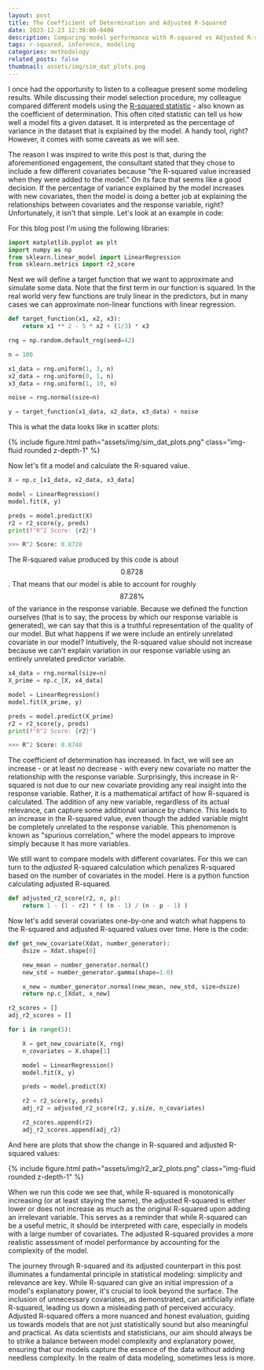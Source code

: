 ```yaml
---
layout: post
title: The Coefficient of Determination and Adjusted R-Squared
date: 2023-12-23 12:39:00-0400
description: Comparing model performance with R-squared vs Adjusted R-squared.
tags: r-squared, inference, modeling
categories: methodology
related_posts: false
thumbnail: assets/img/sim_dat_plots.png
---
```


I once had the opportunity to listen to a colleague present some modeling results. While discussing their model selection procedure, my colleague compared different models using the [R-squared statistic](https://en.wikipedia.org/wiki/Coefficient_of_determination) - also known as the coefficient of determination. This often cited statistic can tell us how well a model fits a given dataset. It is interpreted as the percentage of variance in the dataset that is explained by the model. A handy tool, right? However, it comes with some caveats as we will see.

The reason I was inspired to write this post is that, during the aforementioned engagement, the consultant stated that they chose to include a few different covariates because "the R-squared value increased when they were added to the model." On its face that seems like a good decision. If the percentage of variance explained by the model increases with new covariates, then the model is doing a better job at explaining the relationships between covariates and the response variable, right? Unfortunately, it isn't that simple. Let's look at an example in code:

For this blog post I'm using the following libraries:

```python
import matplotlib.pyplot as plt
import numpy as np
from sklearn.linear_model import LinearRegression
from sklearn.metrics import r2_score
```

Next we will define a target function that we want to approximate and simulate some data. Note that the first term in our function is squared. In the real world very few functions are truly linear in the predictors, but in many cases we can approximate non-linear functions with linear regression.

```python
def target_function(x1, x2, x3):
    return x1 ** 2 - 5 * x2 + (1/3) * x3

rng = np.random.default_rng(seed=42)

n = 100

x1_data = rng.uniform(1, 3, n)
x2_data = rng.uniform(0, 1, n)
x3_data = rng.uniform(1, 10, n)

noise = rng.normal(size=n)

y = target_function(x1_data, x2_data, x3_data) + noise
```

This is what the data looks like in scatter plots:

<div class="row mt-3">
    <div class="col-sm mt-3 mt-md-0">
        {% include figure.html path="assets/img/sim_dat_plots.png" class="img-fluid rounded z-depth-1" %}
    </div>
</div>
<div class="caption">

</div>

Now let's fit a model and calculate the R-squared value.

```python
X = np.c_[x1_data, x2_data, x3_data]

model = LinearRegression()
model.fit(X, y)

preds = model.predict(X)
r2 = r2_score(y, preds)
print(f"R^2 Score: {r2}")

>>> R^2 Score: 0.8728
```

The R-squared value produced by this code is about $$0.8728$$. That means that our model is able to account for roughly $$87.28\%$$ of the variance in the response variable. Because we defined the function ourselves (that is to say, the process by which our response variable is generated), we can say that this is a truthful representation of the quality of our model. But what happens if we were include an entirely unrelated covariate in our model? Intuitively, the R-squared value should not increase because we can't explain variation in our response variable using an entirely unrelated predictor variable.

```python
x4_data = rng.normal(size=n)
X_prime = np.c_[X, x4_data]

model = LinearRegression()
model.fit(X_prime, y)

preds = model.predict(X_prime)
r2 = r2_score(y, preds)
print(f"R^2 Score: {r2}")

>>> R^2 Score: 0.8748
```

The coefficient of determination has increased. In fact, we will see an increase - or at least no decrease - with every new covariate no matter the relationship with the response variable. Surprisingly, this increase in R-squared is not due to our new covariate providing any real insight into the response variable. Rather, it is a mathematical artifact of how R-squared is calculated. The addition of any new variable, regardless of its actual relevance, can capture some additional variance by chance. This leads to an increase in the R-squared value, even though the added variable might be completely unrelated to the response variable. This phenomenon is known as "spurious correlation," where the model appears to improve simply because it has more variables.

We still want to compare models with different covariates. For this we can turn to the *adjusted* R-squared calculation which penalizes R-squared based on the number of covariates in the model. Here is a python function calculating adjusted R-squared.

```python
def adjusted_r2_score(r2, n, p):
    return 1 - (1 - r2) * ( (n - 1) / (n - p - 1) )
```

Now let's add several covariates one-by-one and watch what happens to the R-squared and adjusted R-squared values over time. Here is the code:

```python
def get_new_covariate(Xdat, number_generator):
    dsize = Xdat.shape[0]

    new_mean = number_generator.normal()
    new_std = number_generator.gamma(shape=1.0)

    x_new = number_generator.normal(new_mean, new_std, size=dsize)
    return np.c_[Xdat, x_new]

r2_scores = []
adj_r2_scores = []

for i in range(5):

    X = get_new_covariate(X, rng)
    n_covariates = X.shape[1]

    model = LinearRegression()
    model.fit(X, y)

    preds = model.predict(X)

    r2 = r2_score(y, preds)
    adj_r2 = adjusted_r2_score(r2, y.size, n_covariates)

    r2_scores.append(r2)
    adj_r2_scores.append(adj_r2)
```

And here are plots that show the change in R-squared and adjusted R-squared values:

<div class="row mt-3">
    <div class="col-sm mt-3 mt-md-0">
        {% include figure.html path="assets/img/r2_ar2_plots.png" class="img-fluid rounded z-depth-1" %}
    </div>
</div>
<div class="caption">

</div>

When we run this code we see that, while R-squared is monotonically increasing (or at least staying the same), the adjusted R-squared is either lower or does not increase as much as the original R-squared upon adding an irrelevant variable. This serves as a reminder that while R-squared can be a useful metric, it should be interpreted with care, especially in models with a large number of covariates. The adjusted R-squared provides a more realistic assessment of model performance by accounting for the complexity of the model.

The journey through R-squared and its adjusted counterpart in this post illuminates a fundamental principle in statistical modeling: simplicity and relevance are key. While R-squared can give an initial impression of a model's explanatory power, it's crucial to look beyond the surface. The inclusion of unnecessary covariates, as demonstrated, can artificially inflate R-squared, leading us down a misleading path of perceived accuracy. Adjusted R-squared offers a more nuanced and honest evaluation, guiding us towards models that are not just statistically sound but also meaningful and practical. As data scientists and statisticians, our aim should always be to strike a balance between model complexity and explanatory power, ensuring that our models capture the essence of the data without adding needless complexity. In the realm of data modeling, sometimes less is more.